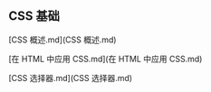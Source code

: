 ## CSS 基础

 [CSS 概述.md](CSS 概述.md) 

 [在 HTML 中应用 CSS.md](在 HTML 中应用 CSS.md) 

 [CSS 选择器.md](CSS 选择器.md) 